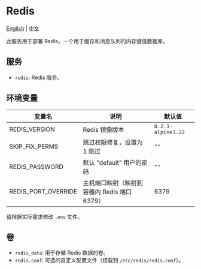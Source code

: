 # Redis

[English](./README.md) | [中文](./README.zh.md)

此服务用于部署 Redis，一个用于缓存和消息队列的内存键值数据库。

## 服务

- `redis`: Redis 服务。

## 环境变量

| 变量名              | 说明                                         | 默认值             |
| ------------------- | -------------------------------------------- | ------------------ |
| REDIS_VERSION       | Redis 镜像版本                               | `8.2.1-alpine3.22` |
| SKIP_FIX_PERMS      | 跳过权限修复，设置为 1 跳过                  | `""`               |
| REDIS_PASSWORD      | 默认 "default" 用户的密码                    | `""`               |
| REDIS_PORT_OVERRIDE | 主机端口映射（映射到容器内 Redis 端口 6379） | 6379               |

请根据实际需求修改 `.env` 文件。

## 卷

- `redis_data`: 用于存储 Redis 数据的卷。
- `redis.conf`: 可选的自定义配置文件（挂载到 `/etc/redis/redis.conf`）。
